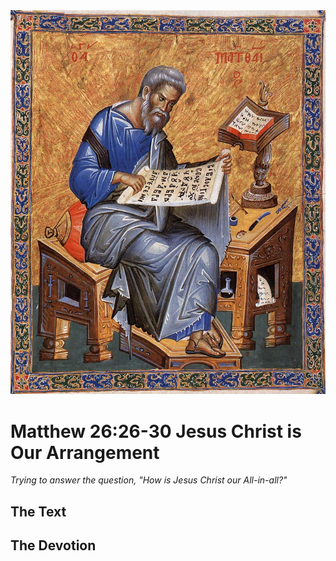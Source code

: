 <img class="intro-right" src="art-matthew.jpg">

# Matthew 26:26-30 Jesus Christ is Our Arrangement

*Trying to answer the question, "How is Jesus Christ our All-in-all?"*

## The Text

## The Devotion